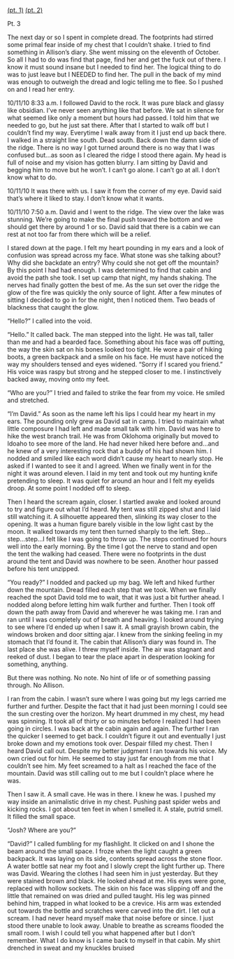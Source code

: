 [(pt. 1)](https://www.reddit.com/r/nosleep/s/R6RvQNDJWr)
[(pt. 2)](https://www.reddit.com/r/nosleep/s/M35dosZux6)

Pt. 3 

The next day or so I spent in complete dread. The footprints had stirred some primal fear inside of my chest that I couldn’t shake. I tried to find something in Allison’s diary. She went missing on the eleventh of October. So all I had to do was find that page, find her and get the fuck out of there. I know it must sound insane but I needed to find her. The logical thing to do was to just leave but I NEEDED to find her. The pull in the back of my mind was enough to outweigh the dread and logic telling me to flee. So I pushed on and I read her entry. 

10/11/10 8:33 a.m. 
I followed David to the rock. It was pure black and glassy like obsidian. I’ve never seen anything like that before. We sat in silence for what seemed like only a moment but hours had passed. I told him that we needed to go, but he just sat there. After that I started to walk off but I couldn’t find my way. Everytime I walk away from it I just end up back there. I walked in a straight line south. Dead south. Back down the damn side of the ridge. There is no way I got turned around there is no way that I was confused but…as soon as I cleared the ridge I stood there again. My head is full of noise and my vision has gotten blurry. I am sitting by David and begging him to move but he won’t. I can’t go alone. I can’t go at all. I don’t know what to do. 

10/11/10 
It was there with us. I saw it from the corner of my eye. David said that’s where it liked to stay. I don’t know what it wants. 

10/11/10 7:50 a.m. 
David and I went to the ridge. The view over the lake was stunning. We’re going to make the final push toward the bottom and we should get there by around 1 or so. David said that there is a cabin we can rest at not too far from there which will be a relief. 

I stared down at the page. I felt my heart pounding in my ears and a look of confusion was spread across my face. What stone was she talking about? Why did she backdate an entry? Why could she not get off the mountain? By this point I had had enough. I was determined to find that cabin and avoid the path she took. I set up camp that night, my hands shaking. The nerves had finally gotten the best of me. As the sun set over the ridge the glow of the fire was quickly the only source of light. After a few minutes of sitting I decided to go in for the night, then I noticed them. Two beads of blackness that caught the glow. 

“Hello?” I called into the void. 

“Hello.” It called back. The man stepped into the light. He was tall, taller than me and had a bearded face. Something about his face was off putting, the way the skin sat on his bones looked too tight. He wore a pair of hiking boots, a green backpack and a smile on his face. He must have noticed the way my shoulders tensed and eyes widened. “Sorry if I scared you friend.” His voice was raspy but strong and he stepped closer to me. I instinctively backed away, moving onto my feet. 

“Who are you?” I tried and failed to strike the fear from my voice. He smiled and stretched. 

“I’m David.” As soon as the name left his lips I could hear my heart in my ears. The pounding only grew as David sat in camp. I tried to maintain what little composure I had left and made small talk with him. David was here to hike the west branch trail. He was from Oklohoma originally but moved to Idoaho to see more of the land. He had never hiked here before and…and he knew of a very interesting rock that a buddy of his had shown him. I nodded and smiled like each word didn’t cause my heart to nearly stop. He asked if I wanted to see it and I agreed. When we finally went in for the night it was around eleven. I laid in my tent and took out my hunting knife pretending to sleep. It was quiet for around an hour and I felt my eyelids droop. At some point I nodded off to sleep. 

Then I heard the scream again, closer. I startled awake and looked around to try and figure out what I’d heard. My tent was still zipped shut and I laid still watching it. A silhouette appeared then, slinking its way closer to the opening. It was a human figure barely visible in the low light cast by the moon. It walked towards my tent then turned sharply to the left. Step…step…step…I felt like I was going to throw up. 
The steps continued for hours well into the early morning. By the time I got the nerve to stand and open the tent the walking had ceased. There were no footprints in the dust around the tent and David was nowhere to be seen. Another hour passed before his tent unzipped. 

“You ready?” I nodded and packed up my bag. We left and hiked further down the mountain. Dread filled each step that we took. When we finally reached the spot David told me to wait, that it was just a bit further ahead. I nodded along before letting him walk further and further. Then I took off down the path away from David and wherever he was taking me. I ran and ran until I was completely out of breath and heaving. I looked around trying to see where I’d ended up when I saw it. A small grayish brown cabin, the windows broken and door sitting ajar. I knew from the sinking feeling in my stomach that I’d found it. The cabin that Allison’s diary was found in. The last place she was alive. I threw myself inside. The air was stagnant and reeked of dust. I began to tear the place apart in desperation looking for something, anything. 

But there was nothing. No note. No hint of life or of something passing through. No Allison. 

I ran from the cabin. I wasn’t sure where I was going but my legs carried me further and further. Despite the fact that it had just been morning I could see the sun cresting over the horizon. My heart drummed in my chest, my head was spinning. It took all of thirty or so minutes before I realized I had been going in circles. I was back at the cabin again and again. The further I ran the quicker I seemed to get back. I couldn’t figure it out and eventually I just broke down and my emotions took over. Despair filled my chest. Then I heard David call out. Despite my better judgment I ran towards his voice. My own cried out for him. He seemed to stay just far enough from me that I couldn’t see him. My feet screamed to a halt as I reached the face of the mountain. David was still calling out to me but I couldn’t place where he was.

Then I saw it. A small cave. He was in there. I knew he was. I pushed my way inside an animalistic drive in my chest. Pushing past spider webs and kicking rocks. I got about ten feet in when I smelled it. A stale, putrid smell. It filled the small space. 

“Josh? Where are you?” 

“David?” I called fumbling for my flashlight. It clicked on and I shone the beam around the small space. I froze when the light caught a green backpack. It was laying on its side, contents spread across the stone floor. A water bottle sat near my foot and I slowly crept the light further up. There was David. Wearing the clothes I had seen him in just yesterday. But they were stained brown and black. He looked ahead at me. His eyes were gone, replaced with hollow sockets. The skin on his face was slipping off and the little that remained on was dried and pulled taught. His leg was pinned behind him, trapped in what looked to be a crevice. His arm was extended out towards the bottle and scratches were carved into the dirt. I let out a scream. I had never heard myself make that noise before or since. I just stood there unable to look away. Unable to breathe as screams flooded the small room. I wish I could tell you what happened after but I don’t remember. What I do know is I came back to myself in that cabin. My shirt drenched in sweat and my knuckles bruised
